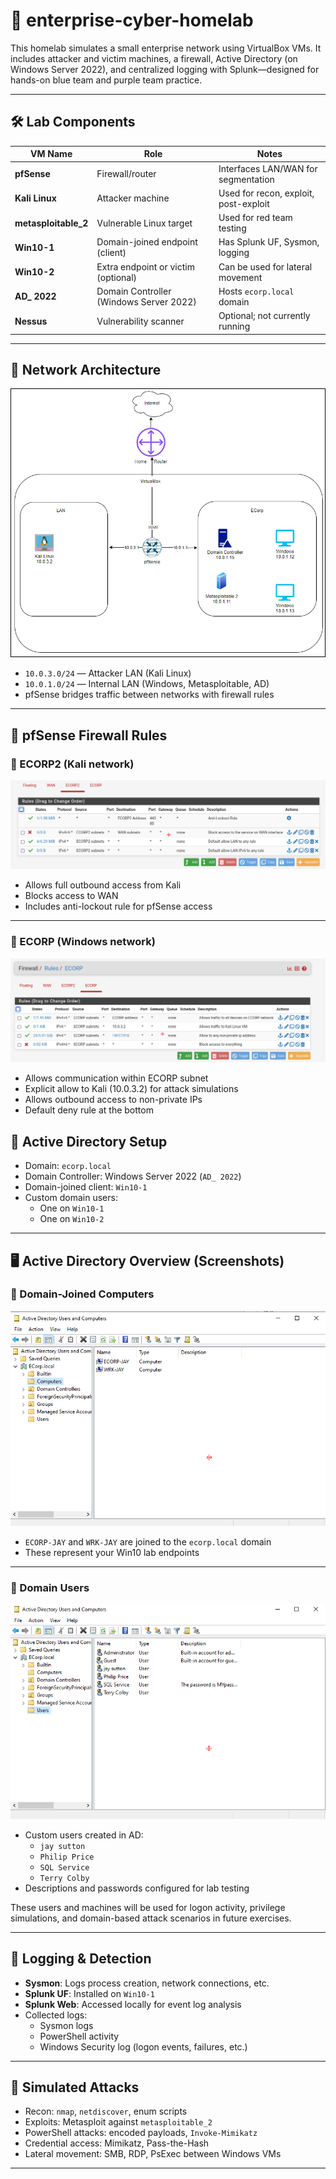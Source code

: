 # 🧪 enterprise-cyber-homelab

This homelab simulates a small enterprise network using VirtualBox VMs. It includes attacker and victim machines, a firewall, Active Directory (on Windows Server 2022), and centralized logging with Splunk—designed for hands-on blue team and purple team practice.

---

## 🛠️ Lab Components

| VM Name           | Role                                    | Notes                                 |
|------------------|-----------------------------------------|----------------------------------------|
| **pfSense**       | Firewall/router                         | Interfaces LAN/WAN for segmentation    |
| **Kali Linux**    | Attacker machine                        | Used for recon, exploit, post-exploit |
| **metasploitable_2** | Vulnerable Linux target               | Used for red team testing              |
| **Win10-1**       | Domain-joined endpoint (client)         | Has Splunk UF, Sysmon, logging         |
| **Win10-2**       | Extra endpoint or victim (optional)     | Can be used for lateral movement       |
| **AD_ 2022**      | Domain Controller (Windows Server 2022) | Hosts `ecorp.local` domain             |
| **Nessus**        | Vulnerability scanner                   | Optional; not currently running        |

---

## 🧱 Network Architecture

![Homelab Diagram](architecture/homelab-diagram.png)

- `10.0.3.0/24` — Attacker LAN (Kali Linux)
- `10.0.1.0/24` — Internal LAN (Windows, Metasploitable, AD)
- pfSense bridges traffic between networks with firewall rules

---

## 🔱 pfSense Firewall Rules

### 🔷 ECORP2 (Kali network)

![ECORP2 Rules](screenshots/pfsense-ecorp2-rules.png)

- Allows full outbound access from Kali
- Blocks access to WAN
- Includes anti-lockout rule for pfSense access

---

### 🔷 ECORP (Windows network)

![ECORP Rules](screenshots/pfsense-ecorp-rules.png)

- Allows communication within ECORP subnet
- Explicit allow to Kali (10.0.3.2) for attack simulations
- Allows outbound access to non-private IPs
- Default deny rule at the bottom


## 🔐 Active Directory Setup

- Domain: `ecorp.local`
- Domain Controller: Windows Server 2022 (`AD_ 2022`)
- Domain-joined client: `Win10-1`
- Custom domain users:
  - One on `Win10-1`
  - One on `Win10-2`
 
---

## 🖥️ Active Directory Overview (Screenshots)

### 🧩 Domain-Joined Computers

![Domain Computers](screenshots/ad-computers.png)

- `ECORP-JAY` and `WRK-JAY` are joined to the `ecorp.local` domain
- These represent your Win10 lab endpoints

---

### 👤 Domain Users

![Domain Users](screenshots/ad-users.png)

- Custom users created in AD:
  - `jay sutton`
  - `Philip Price`
  - `SQL Service`
  - `Terry Colby`
- Descriptions and passwords configured for lab testing

These users and machines will be used for logon activity, privilege simulations, and domain-based attack scenarios in future exercises.


---

## 🔎 Logging & Detection

- **Sysmon**: Logs process creation, network connections, etc.
- **Splunk UF**: Installed on `Win10-1`
- **Splunk Web**: Accessed locally for event log analysis
- Collected logs:
  - Sysmon logs
  - PowerShell activity
  - Windows Security log (logon events, failures, etc.)

---

## 🎯 Simulated Attacks

- Recon: `nmap`, `netdiscover`, enum scripts
- Exploits: Metasploit against `metasploitable_2`
- PowerShell attacks: encoded payloads, `Invoke-Mimikatz`
- Credential access: Mimikatz, Pass-the-Hash
- Lateral movement: SMB, RDP, PsExec between Windows VMs

---

